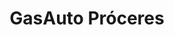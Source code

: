 ---
title: "GasAuto Próceres"
url: /ciudad-de-guatemala/gasauto-proceres/
shop: reparación de automóviles
---